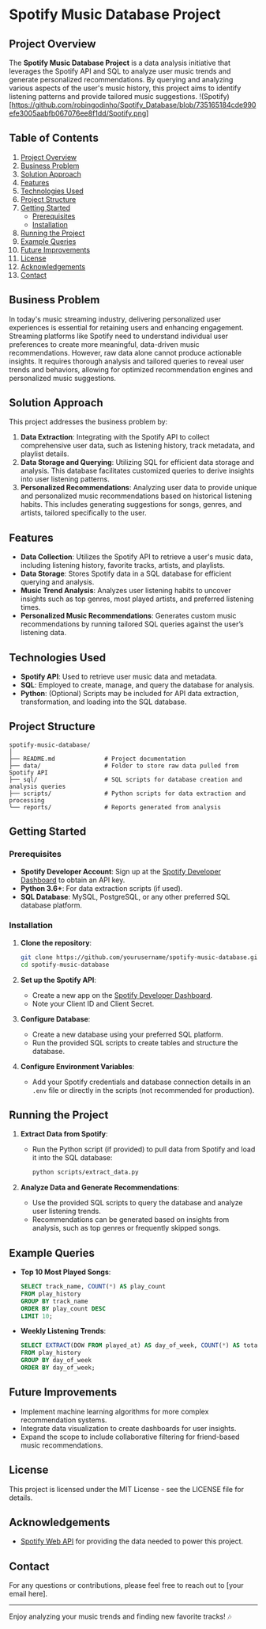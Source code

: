 
# Spotify Music Database Project

## Project Overview
The **Spotify Music Database Project** is a data analysis initiative that leverages the Spotify API and SQL to analyze user music trends and generate personalized recommendations. By querying and analyzing various aspects of the user's music history, this project aims to identify listening patterns and provide tailored music suggestions.
!(Spotify)[https://github.com/robingodinho/Spotify_Database/blob/735165184cde990efe3005aabfb067076ee8f1dd/Spotify.png]

## Table of Contents
1. [Project Overview](#project-overview)
2. [Business Problem](#business-problem)
3. [Solution Approach](#solution-approach)
4. [Features](#features)
5. [Technologies Used](#technologies-used)
6. [Project Structure](#project-structure)
7. [Getting Started](#getting-started)
    - [Prerequisites](#prerequisites)
    - [Installation](#installation)
8. [Running the Project](#running-the-project)
9. [Example Queries](#example-queries)
10. [Future Improvements](#future-improvements)
11. [License](#license)
12. [Acknowledgements](#acknowledgements)
13. [Contact](#contact)

## Business Problem
In today's music streaming industry, delivering personalized user experiences is essential for retaining users and enhancing engagement. Streaming platforms like Spotify need to understand individual user preferences to create more meaningful, data-driven music recommendations. However, raw data alone cannot produce actionable insights. It requires thorough analysis and tailored queries to reveal user trends and behaviors, allowing for optimized recommendation engines and personalized music suggestions.

## Solution Approach
This project addresses the business problem by:
1. **Data Extraction**: Integrating with the Spotify API to collect comprehensive user data, such as listening history, track metadata, and playlist details.
2. **Data Storage and Querying**: Utilizing SQL for efficient data storage and analysis. This database facilitates customized queries to derive insights into user listening patterns.
3. **Personalized Recommendations**: Analyzing user data to provide unique and personalized music recommendations based on historical listening habits. This includes generating suggestions for songs, genres, and artists, tailored specifically to the user.

## Features
- **Data Collection**: Utilizes the Spotify API to retrieve a user's music data, including listening history, favorite tracks, artists, and playlists.
- **Data Storage**: Stores Spotify data in a SQL database for efficient querying and analysis.
- **Music Trend Analysis**: Analyzes user listening habits to uncover insights such as top genres, most played artists, and preferred listening times.
- **Personalized Music Recommendations**: Generates custom music recommendations by running tailored SQL queries against the user’s listening data.

## Technologies Used
- **Spotify API**: Used to retrieve user music data and metadata.
- **SQL**: Employed to create, manage, and query the database for analysis.
- **Python**: (Optional) Scripts may be included for API data extraction, transformation, and loading into the SQL database.

## Project Structure
```
spotify-music-database/
│
├── README.md              # Project documentation
├── data/                  # Folder to store raw data pulled from Spotify API
├── sql/                   # SQL scripts for database creation and analysis queries
├── scripts/               # Python scripts for data extraction and processing
└── reports/               # Reports generated from analysis
```

## Getting Started

### Prerequisites
- **Spotify Developer Account**: Sign up at the [Spotify Developer Dashboard](https://developer.spotify.com/dashboard/) to obtain an API key.
- **Python 3.6+**: For data extraction scripts (if used).
- **SQL Database**: MySQL, PostgreSQL, or any other preferred SQL database platform.

### Installation
1. **Clone the repository**:
   ```bash
   git clone https://github.com/yourusername/spotify-music-database.git
   cd spotify-music-database
   ```
2. **Set up the Spotify API**:
   - Create a new app on the [Spotify Developer Dashboard](https://developer.spotify.com/dashboard/).
   - Note your Client ID and Client Secret.
3. **Configure Database**:
   - Create a new database using your preferred SQL platform.
   - Run the provided SQL scripts to create tables and structure the database.

4. **Configure Environment Variables**:
   - Add your Spotify credentials and database connection details in an `.env` file or directly in the scripts (not recommended for production).

## Running the Project
1. **Extract Data from Spotify**:
   - Run the Python script (if provided) to pull data from Spotify and load it into the SQL database:
     ```bash
     python scripts/extract_data.py
     ```
   
2. **Analyze Data and Generate Recommendations**:
   - Use the provided SQL scripts to query the database and analyze user listening trends.
   - Recommendations can be generated based on insights from analysis, such as top genres or frequently skipped songs.

## Example Queries
- **Top 10 Most Played Songs**:
  ```sql
  SELECT track_name, COUNT(*) AS play_count 
  FROM play_history 
  GROUP BY track_name 
  ORDER BY play_count DESC 
  LIMIT 10;
  ```

- **Weekly Listening Trends**:
  ```sql
  SELECT EXTRACT(DOW FROM played_at) AS day_of_week, COUNT(*) AS total_plays 
  FROM play_history 
  GROUP BY day_of_week 
  ORDER BY day_of_week;
  ```

## Future Improvements
- Implement machine learning algorithms for more complex recommendation systems.
- Integrate data visualization to create dashboards for user insights.
- Expand the scope to include collaborative filtering for friend-based music recommendations.

## License
This project is licensed under the MIT License - see the LICENSE file for details.

## Acknowledgements
- [Spotify Web API](https://developer.spotify.com/documentation/web-api/) for providing the data needed to power this project.

## Contact
For any questions or contributions, please feel free to reach out to [your email here].

---

Enjoy analyzing your music trends and finding new favorite tracks! 🎶
